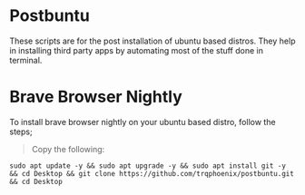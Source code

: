 # Postbuntu

These scripts are for the post installation of ubuntu based distros. They help in installing third party apps by automating most of the stuff done in terminal.



# Brave Browser Nightly

To install brave browser nightly on your ubuntu based distro, follow the steps;
>Copy the following: 

```
sudo apt update -y && sudo apt upgrade -y && sudo apt install git -y && cd Desktop && git clone https://github.com/trqphoenix/postbuntu.git && cd Desktop
```


